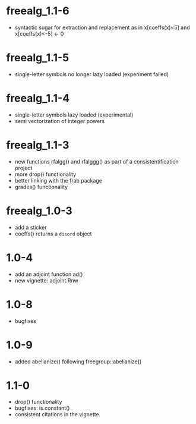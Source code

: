 # freealg_1.1-6

- syntactic sugar for extraction and replacement as in x[coeffs(x)<5]
  and x[coeffs(x)<-5] <- 0

# freealg_1.1-5

- single-letter symbols no longer lazy loaded (experiment failed)

# freealg_1.1-4
- single-letter symbols lazy loaded (experimental)
- semi vectorization of integer powers

# freealg_1.1-3

- new functions rfalgg() and rfalggg() as part of a consistentification project
- more drop() functionality
- better linking with the frab package
- grades() functionality

# freealg_1.0-3

- add a sticker
- coeffs() returns a `disord` object

# 1.0-4

- add an adjoint function ad()
- new vignette: adjoint.Rnw

# 1.0-8

- bugfixes

# 1.0-9

- added abelianize() following freegroup::abelianize()

# 1.1-0

- drop() functionality
- bugfixes: is.constant()
- consistent citations in the vignette